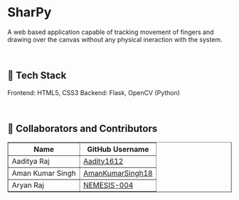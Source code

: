 # SharPy
A web based application capable of tracking movement of fingers and drawing over the canvas without any physical ineraction with the system.

<br>

## :abacus:	Tech Stack
Frontend: HTML5, CSS3
Backend: Flask, OpenCV (Python)

<br>

## :pushpin: Collaborators and Contributors

<table border="1">
<tr>
<th> Name </th>
<th> GitHub Username </th>
</tr>
<tr>
<td> Aaditya Raj </td>
<td> <a href="https://github.com/aaditya1612">Aadity1612</a> </td>
</tr>
<tr>
<td> Aman Kumar Singh </td>
<td> <a href="https://github.com/AmankumarSingh18">AmanKumarSingh18</a> </td>
</tr>

<tr>
<td> Aryan Raj </td>
<td> <a href="https://github.com/NEMESIS-004">NEMESIS-004</a> </td>
</tr>
</table>
